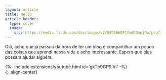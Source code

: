 ```yaml
---
layout: article
title: Hello
article_header:
  type: cover
  image:
    src: https://media.licdn.com/dms/image/v2/D4D16AQFtVvdSQopjNw/profile-displaybackgroundimage-shrink_350_1400/profile-displaybackgroundimage-shrink_350_1400/0/1701791430059?e=1737590400&v=beta&t=HsiVkdn1qkMVE-TaGMAOmpCnqR-octlLsYzimjbjc-E.jpg
---
```


Olá, acho que já passou da hora de ter um blog e compartilhar um pouco das coisas que aprendi nessa vida e acho interessante.
Espero que elas possam ajudar alguém.


<div>{%- include extensions/youtube.html id='gkTb9GP9lVI' -%}</div>{: .align-center}
